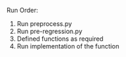 Run Order:  <br>
1. Run preprocess.py <br>
2. Run pre-regression.py
3. Defined functions as required <br>
4. Run implementation of the function <br>
